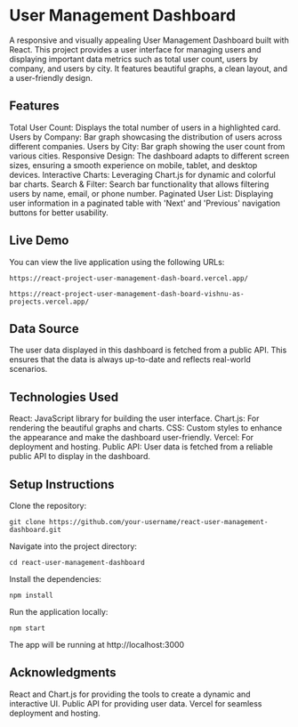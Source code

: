 # User Management Dashboard
A responsive and visually appealing User Management Dashboard built with React. This project provides a user interface for managing users and displaying important data metrics such as total user count, users by company, and users by city. It features beautiful graphs, a clean layout, and a user-friendly design.

## Features
Total User Count: Displays the total number of users in a highlighted card.
Users by Company: Bar graph showcasing the distribution of users across different companies.
Users by City: Bar graph showing the user count from various cities.
Responsive Design: The dashboard adapts to different screen sizes, ensuring a smooth experience on mobile, tablet, and desktop devices.
Interactive Charts: Leveraging Chart.js for dynamic and colorful bar charts.
Search & Filter: Search bar functionality that allows filtering users by name, email, or phone number.
Paginated User List: Displaying user information in a paginated table with 'Next' and 'Previous' navigation buttons for better usability.

## Live Demo
You can view the live application using the following URLs:

```
https://react-project-user-management-dash-board.vercel.app/
```
```
https://react-project-user-management-dash-board-vishnu-as-projects.vercel.app/
```

## Data Source
The user data displayed in this dashboard is fetched from a public API. This ensures that the data is always up-to-date and reflects real-world scenarios.

## Technologies Used
React: JavaScript library for building the user interface.
Chart.js: For rendering the beautiful graphs and charts.
CSS: Custom styles to enhance the appearance and make the dashboard user-friendly.
Vercel: For deployment and hosting.
Public API: User data is fetched from a reliable public API to display in the dashboard.

## Setup Instructions
Clone the repository:

```
git clone https://github.com/your-username/react-user-management-dashboard.git
```
Navigate into the project directory:

```
cd react-user-management-dashboard
```
Install the dependencies:

```
npm install
```
Run the application locally:

```
npm start
```
The app will be running at http://localhost:3000

## Acknowledgments
React and Chart.js for providing the tools to create a dynamic and interactive UI.
Public API for providing user data.
Vercel for seamless deployment and hosting.

